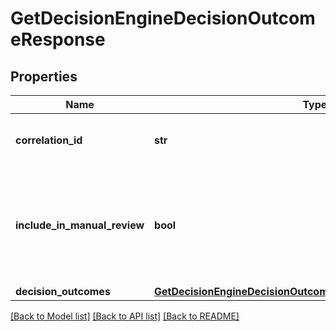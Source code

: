 # GetDecisionEngineDecisionOutcomeResponse

## Properties
Name | Type | Description | Notes
------------ | ------------- | ------------- | -------------
**correlation_id** | **str** | A unique ID assigned to this request. | [optional] 
**include_in_manual_review** | **bool** | This key is used to enable or restrict the manual review process for pending status. | [optional] 
**decision_outcomes** | [**GetDecisionEngineDecisionOutcomeResponseDecisionOutcomes**](GetDecisionEngineDecisionOutcomeResponseDecisionOutcomes.md) |  | [optional] 

[[Back to Model list]](../README.md#documentation-for-models) [[Back to API list]](../README.md#documentation-for-api-endpoints) [[Back to README]](../README.md)

